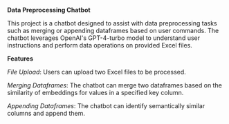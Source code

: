 **Data Preprocessing Chatbot**

This project is a chatbot designed to assist with data preprocessing tasks such as merging or appending dataframes based on user commands. The chatbot leverages OpenAI's GPT-4-turbo model to understand user instructions and perform data operations on provided Excel files.

**Features**

_File Upload_: Users can upload two Excel files to be processed.

_Merging Dataframes_: The chatbot can merge two dataframes based on the similarity of embeddings for values in a specified key column.

_Appending Dataframes_: The chatbot can identify semantically similar columns and append them.
